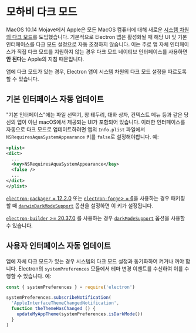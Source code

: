 # 모하비 다크 모드

MacOS 10.14 Mojave에서 Apple은 모든 MacOS 컴퓨터에 대해 새로운 [시스템 차원의 다크 모드](https://developer.apple.com/design/human-interface-guidelines/macos/visual-design/dark-mode/)를 도입했습니다. 기본적으로 Electron 앱은 활성화될 때 해당 UI 및 기본 인터페이스를 다크 모드 설정으로 자동 조정하지 않습니다. 이는 주로 앱 자체 인터페이스가 직접 다크 모드를 지원하지 않는 경우 다크 모드 네이티브 인터페이스를 사용하면 **안 된다**는 Apple의 지침 때문입니다.

앱에 다크 모드가 있는 경우, Electron 앱이 시스템 차원의 다크 모드 설정을 따르도록 할 수 있습니다.

## 기본 인터페이스 자동 업데이트

"기본 인터페이스"에는 파일 선택기, 창 테두리, 대화 상자, 컨텍스트 메뉴 등과 같은 당신의 앱이 아닌 macOS에서 제공되는 UI가 포함되어 있습니다. 이러한 인터페이스를 자동으로 다크 모드로 업데이트하려면 앱의 `Info.plist` 파일에서 `NSRequiresAquaSystemAppearance` 키를 `false`로 설정해야합니다. 예:

```xml
<plist>
<dict>
  ...
  <key>NSRequiresAquaSystemAppearance</key>
  <false />
  ...
</dict>
</plist>
```

[`electron-packager` = 12.2.0](https://github.com/electron-userland/electron-packager) 또는 [`electron-forge`> = 6](https://github.com/electron-userland/electron-forge)을 사용하는 경우 패키징 할 때 [`darwinDarkModeSupport`](https://github.com/electron-userland/electron-packager/blob/master/docs/api.md#darwindarkmodesupport) 옵션을 설정하면 이 키가 설정됩니다.

[`electron-builder` >= 20.37.0](https://github.com/electron-userland/electron-builder) 를 사용하는 경우 [`darkModeSupport`](https://www.electron.build/configuration/mac.html) 옵션을 사용할 수 있습니다.

## 사용자 인터페이스 자동 업데이트

앱에 자체 다크 모드가 있는 경우 시스템의 다크 모드 설정과 동기화하여 켜거나 꺼야 합니다. Electron의 `systemPreferences` 모듈에서 테마 변경 이벤트를 수신하여 이를 수행할 수 있습니다. 예:

```js
const { systemPreferences } = require('electron')

systemPreferences.subscribeNotification(
  'AppleInterfaceThemeChangedNotification',
  function theThemeHasChanged () {
    updateMyAppTheme(systemPreferences.isDarkMode())
  }
)
```